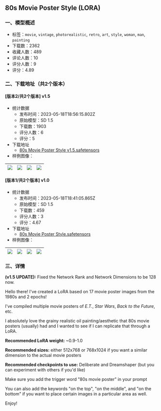 ## 80s Movie Poster Style (LORA)
### 一、模型概述

- 标签：`movie`, `vintage`, `photorealistic`, `retro`, `art`, `style`, `woman`, `man`, `painting`
- 下载数：2362
- 收藏人数：489
- 评论人数：10
- 评分人数：9
- 评分：4.89

### 二、下载地址（共2个版本）

#### [版本2/共2个版本] v1.5

- 统计数据
  - 发布时间：2023-05-18T18:56:15.802Z
  - 原始模型：SD 1.5
  - 下载数：1903
  - 评分人数：6
  - 评分：5
- 下载地址
  - [80s Movie Poster Style v1.5.safetensors](https://civitai.com/api/download/models/74285)
- 样例图像：

| <img src="https://image.civitai.com/xG1nkqKTMzGDvpLrqFT7WA/159d8b2e-c65e-4395-94d4-488fcc8ea09b/width=450/830471.jpeg" /> | <img src="https://image.civitai.com/xG1nkqKTMzGDvpLrqFT7WA/80bb2c77-5ea1-40fc-aa7f-9163d1bcb538/width=450/830474.jpeg" /> | <img src="https://image.civitai.com/xG1nkqKTMzGDvpLrqFT7WA/adcb86a0-0fd7-4ebf-aeb4-b95eb292c047/width=450/830473.jpeg" /> | <img src="https://image.civitai.com/xG1nkqKTMzGDvpLrqFT7WA/73480634-1d57-432f-8133-cd2e66e61478/width=450/830472.jpeg" /> |
| ---- | ---- | ---- | ---- |

#### [版本1/共2个版本] v1.0

- 统计数据
  - 发布时间：2023-05-18T18:41:05.865Z
  - 原始模型：SD 1.5
  - 下载数：459
  - 评分人数：3
  - 评分：4.67
- 下载地址
  - [80s Movie Poster Style.safetensors](https://civitai.com/api/download/models/72572)
- 样例图像：

| <img src="https://image.civitai.com/xG1nkqKTMzGDvpLrqFT7WA/78c64381-a8f6-4c9f-b06e-3b7734f26df9/width=450/809985.jpeg" /> | <img src="https://image.civitai.com/xG1nkqKTMzGDvpLrqFT7WA/c272ba7a-c6ab-47bd-81d7-29028442ea7e/width=450/809988.jpeg" /> | <img src="https://image.civitai.com/xG1nkqKTMzGDvpLrqFT7WA/94e05a04-387d-4fe4-aa7b-2d29f6b9ce91/width=450/809986.jpeg" /> | <img src="https://image.civitai.com/xG1nkqKTMzGDvpLrqFT7WA/993123c0-31c3-4b2c-a378-9e3d95cd34a2/width=450/809987.jpeg" /> |
| ---- | ---- | ---- | ---- |


### 三、详情
<p><strong>(v1.5 UPDATE):</strong> Fixed the Network Rank and Network Dimensions to be 128 now.</p><p></p><p>Hello there! I've created a LoRA based on 17 movie poster images from the 1980s and 2 epochs!</p><p>I've compiled multiple movie posters of <em>E.T.</em>, <em>Star Wars</em>, <em>Back to the Future</em>, etc.</p><p>I absolutely love the grainy realistic oil painting/aesthetic that 80s movie posters (usually) had and I wanted to see if I can replicate that through a LoRA.</p><p></p><p><strong>Recommended LoRA weight:</strong> ~0.9-1.0</p><p><strong>Recommended sizes:</strong> either 512x768 or 768x1024 if you want a similar dimension to the actual movie posters</p><p><strong>Recommended checkpoints to use:</strong> Deliberate and Dreamshaper (but you can experiment with others if you'd like)</p><p></p><p>Make sure you add the trigger word "80s movie poster" in your prompt</p><p>You can also add the keywords "on the top", "on the middle", and "on the bottom" if you want to place certain images in a particular area as well.</p><p></p><p>Enjoy!</p><p></p><p></p>